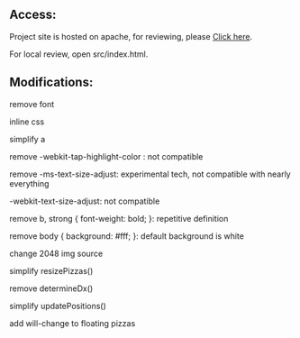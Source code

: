 ## Access:
Project site is hosted on apache, for reviewing, please [Click here](http://192.241.225.208).

For local review, open src/index.html.

## Modifications:
remove font

inline css

simplify a

remove -webkit-tap-highlight-color : not compatible

remove -ms-text-size-adjust: experimental tech, not compatible with nearly everything

-webkit-text-size-adjust: not compatible

remove b, strong { font-weight: bold; }: repetitive definition

remove body { background: #fff; }: default background is white

change 2048 img source

simplify resizePizzas()

remove determineDx()

simplify updatePositions()

add will-change to floating pizzas
